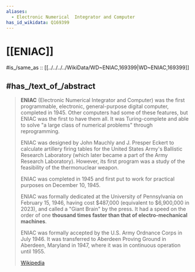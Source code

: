 ```yaml
---
aliases:
  - Electronic Numerical  Integrator and Computer
has_id_wikidata: Q169399
---
```


# [[ENIAC]] 

#is_/same_as :: [[../../../../WikiData/WD~ENIAC,169399|WD~ENIAC,169399]] 

## #has_/text_of_/abstract 

> **ENIAC** (Electronic Numerical  Integrator and Computer) 
> was the first programmable, electronic, general-purpose digital computer, completed in 1945. 
> Other computers had some of these features, but ENIAC was the first to have them all. 
> It was Turing-complete and able to solve "a large class of numerical problems" through reprogramming.
>
> ENIAC was designed by John Mauchly and J. Presper Eckert 
> to calculate artillery firing tables for the United States Army's Ballistic Research Laboratory 
> (which later became a part of the Army Research Laboratory). 
> However, its first program was a study of the feasibility of the thermonuclear weapon.
>
> ENIAC was completed in 1945 and first put to work for practical purposes on December 10, 1945.
>
> ENIAC was formally dedicated at the University of Pennsylvania on February 15, 1946, 
> having cost $487,000 (equivalent to $6,900,000 in 2023), and called a "Giant Brain" by the press. 
> It had a speed on the order of one **thousand times faster than that of electro-mechanical machines**.
>
> ENIAC was formally accepted by the U.S. Army Ordnance Corps in July 1946. 
> It was transferred to Aberdeen Proving Ground in Aberdeen, Maryland in 1947, 
> where it was in continuous operation until 1955.
>
> [Wikipedia](https://en.wikipedia.org/wiki/ENIAC) 

